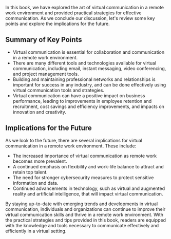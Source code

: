 

In this book, we have explored the art of virtual communication in a remote work environment and provided practical strategies for effective communication. As we conclude our discussion, let's review some key points and explore the implications for the future.

Summary of Key Points
---------------------

* Virtual communication is essential for collaboration and communication in a remote work environment.
* There are many different tools and technologies available for virtual communication, including email, instant messaging, video conferencing, and project management tools.
* Building and maintaining professional networks and relationships is important for success in any industry, and can be done effectively using virtual communication tools and strategies.
* Virtual communication can have a positive impact on business performance, leading to improvements in employee retention and recruitment, cost savings and efficiency improvements, and impacts on innovation and creativity.

Implications for the Future
---------------------------

As we look to the future, there are several implications for virtual communication in a remote work environment. These include:

* The increased importance of virtual communication as remote work becomes more prevalent.
* A continued emphasis on flexibility and work-life balance to attract and retain top talent.
* The need for stronger cybersecurity measures to protect sensitive information and data.
* Continued advancements in technology, such as virtual and augmented reality and artificial intelligence, that will impact virtual communication.

By staying up-to-date with emerging trends and developments in virtual communication, individuals and organizations can continue to improve their virtual communication skills and thrive in a remote work environment. With the practical strategies and tips provided in this book, readers are equipped with the knowledge and tools necessary to communicate effectively and efficiently in a virtual setting.